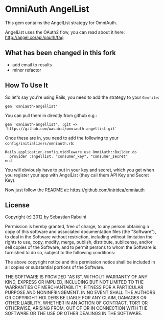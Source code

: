 # OmniAuth AngelList

This gem contains the AngelList strategy for OmniAuth.

AngelList uses the OAuth2 flow, you can read about it here: http://angel.co/api/oauth/faq

## What has been changed in this fork

- add email to results
- minor refactor

## How To Use It

So let's say you're using Rails, you need to add the strategy to your `Gemfile`:

    gem 'omniauth-angellist'

You can pull them in directly from github e.g.:

    gem 'omniauth-angellist', :git => 'https://github.com/wasabit/omniauth-angellist.git'

Once these are in, you need to add the following to your `config/initializers/omniauth.rb`:

    Rails.application.config.middleware.use OmniAuth::Builder do
      provider :angellist, "consumer_key", "consumer_secret" 
    end

You will obviously have to put in your key and secret, which you get when you register your app with AngelList (they call them API Key and Secret Key). 

Now just follow the README at: https://github.com/intridea/omniauth

## License

Copyright (c) 2012 by Sebastian Rabuini

Permission is hereby granted, free of charge, to any person obtaining a copy of this software and associated documentation files (the "Software"), to deal in the Software without restriction, including without limitation the rights to use, copy, modify, merge, publish, distribute, sublicense, and/or sell copies of the Software, and to permit persons to whom the Software is furnished to do so, subject to the following conditions:

The above copyright notice and this permission notice shall be included in all copies or substantial portions of the Software.

THE SOFTWARE IS PROVIDED "AS IS", WITHOUT WARRANTY OF ANY KIND, EXPRESS OR IMPLIED, INCLUDING BUT NOT LIMITED TO THE WARRANTIES OF MERCHANTABILITY, FITNESS FOR A PARTICULAR PURPOSE AND NONINFRINGEMENT. IN NO EVENT SHALL THE AUTHORS OR COPYRIGHT HOLDERS BE LIABLE FOR ANY CLAIM, DAMAGES OR OTHER LIABILITY, WHETHER IN AN ACTION OF CONTRACT, TORT OR OTHERWISE, ARISING FROM, OUT OF OR IN CONNECTION WITH THE SOFTWARE OR THE USE OR OTHER DEALINGS IN THE SOFTWARE.